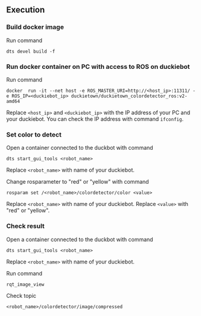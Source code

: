 ## Execution

### Build docker image
Run command

`dts devel build -f `

### Run docker container on PC with access to ROS on duckiebot
Run command

`docker  run -it --net host -e ROS_MASTER_URI=http://<host_ip>:11311/ -e ROS_IP=<duckiebot_ip> duckietown/duckietown_colordetector_ros:v2-amd64`

Replace `<host_ip>` and `<duckiebot_ip>` with the IP address of your PC and your duckiebot. You can check the IP address with command `ifconfig`. 

### Set color to detect
Open a container connected to the duckbot with command

`dts start_gui_tools <robot_name>`

Replace `<robot_name>` with name of your duckiebot.

Change rosparameter to "red" or "yellow" with command

`rosparam set /<robot_name>/colordetector/color <value>`

Replace `<robot_name>` with name of your duckiebot. Replace `<value>` with "red" or "yellow".

### Check result
Open a container connected to the duckbot with command

`dts start_gui_tools <robot_name>`

Replace `<robot_name>` with name of your duckiebot.

Run command 

`rqt_image_view`

Check topic

`<robot_name>/colordetector/image/compressed`
